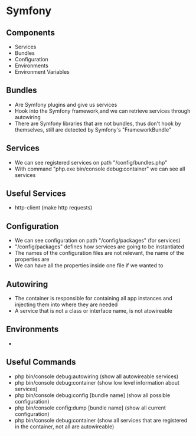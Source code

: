 # Symfony

## Components

- Services
- Bundles
- Configuration
- Environments
- Environment Variables

## Bundles

- Are Symfony plugins and give us services
- Hook into the Symfony framework,and we can retrieve services through autowiring
- There are Symfony libraries that are not bundles, thus don't hook by themselves, still are detected by Symfony's "FrameworkBundle"

## Services

- We can see registered services on path "/config/bundles.php"
- With command "php.exe bin/console debug:container" we can see all services

## Useful Services

- http-client (make http requests)

## Configuration

- We can see configuration on path "/config/packages" (for services)
- "/config/packages" defines how services are going to be instantiated
- The names of the configuration files are not relevant, the name of the properties are
- We can have all the properties inside one file if we wanted to

## Autowiring

- The container is responsible for containing all app instances and injecting them into where they are needed
- A service that is not a class or interface name, is not atowireable

## Environments

- 

## Useful Commands

- php bin/console debug:autowiring (show all autowireable services)
- php bin/console debug:container (show low level information about services)
- php bin/console debug:config [bundle name] (show all possible configuration)
- php bin/console config:dump [bundle name] (show all current configuration)
- php bin/console debug:container (show all services that are registered in the container, not all are autowireable)
